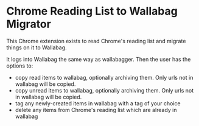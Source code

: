 # Chrome Reading List to Wallabag Migrator

This Chrome extension exists to read Chrome's reading list and migrate things on it to Wallabag.

It logs into Wallabag the same way as wallabagger.  Then the user has the options to:

- copy read items to wallabag, optionally archiving them.  Only urls not in wallabag will be copied.
- copy unread items to wallabag, optionally archiving them.  Only urls not in wallabag will be copied.
- tag any newly-created items in wallabag with a tag of your choice
- delete any items from Chrome's reading list which are already in wallabag


